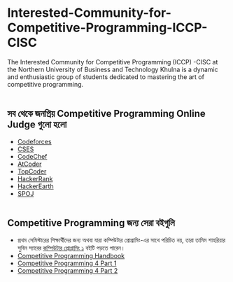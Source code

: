 # Interested-Community-for-Competitive-Programming-ICCP-CISC
The Interested Community for Competitive Programming (ICCP) -CISC at the Northern University of Business and Technology Khulna is a dynamic and enthusiastic group of students dedicated to mastering the art of competitive programming. <br> <br> 
## সব থেকে জনপ্রিয় Competitive Programming Online Judge গুলো হলো 

- [Codeforces](https://codeforces.com)
- [CSES](https://cses.fi)
- [CodeChef](https://www.codechef.com)
- [AtCoder](https://atcoder.jp)
- [TopCoder](https://www.topcoder.com)
- [HackerRank](https://www.hackerrank.com)
- [HackerEarth](https://www.hackerearth.com)
- [SPOJ](https://www.spoj.com)
<br> <br>

## Competitive Programming জন্য সেরা বইগুলি
- প্রথম সেমিস্টারের শিক্ষার্থীদের জন্য অথবা যারা কম্পিউটার প্রোগ্রামিং-এর সাথে পরিচিত নয়, তারা তামিম শাহরিয়ার সুবিন স্যারের [কম্পিউটার প্রোগ্রামিং ১](cpResources/cProgramming) বইটি পড়তে পারেন।
- [Competitive Programming Handbook](cpResources/cpBooks/CompetitiveProgrammersHandbook.pdf)
- [Competitive Programming 4 Part 1](cpResources/cpBooks/CompetitiveProgramming4Book1.pdf)
- [Competitive Programming 4 Part 2](cpResources/cpBooks/CompetitiveProgramming4Book2.pdf)
